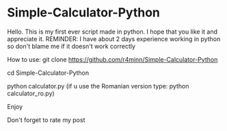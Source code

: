 # Simple-Calculator-Python
Hello. This is my first ever script made in python. I hope that you like it and appreciate it. REMINDER: I have about 2 days experience working in python so don't blame me if it doesn't work correctly

How to use:
git clone https://github.com/r4minn/Simple-Calculator-Python

cd Simple-Calculator-Python

python calculator.py (if u use the Romanian version type: python calculator_ro.py)

Enjoy

Don't forget to rate my post
